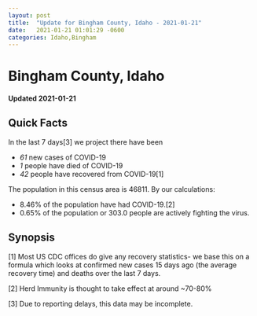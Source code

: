 ```yaml
---
layout: post
title:  "Update for Bingham County, Idaho - 2021-01-21"
date:   2021-01-21 01:01:29 -0600
categories: Idaho,Bingham
---
```


# Bingham County, Idaho
#### Updated 2021-01-21

## Quick Facts

In the last 7 days[3] we project there have been
- *61* new cases of COVID-19
- *1* people have died of COVID-19
- *42* people have recovered from COVID-19[1]

The population in this census area is 46811. By our calculations:
- 8.46% of the population have had COVID-19.[2]
- 0.65% of the population or 303.0 people are actively fighting the virus.

## Synopsis




[1] Most US CDC offices do give any recovery statistics- we base this on a formula which looks at confirmed new cases
15 days ago (the average recovery time) and deaths over the last 7 days.

[2] Herd Immunity is thought to take effect at around ~70-80%

[3] Due to reporting delays, this data may be incomplete.
 
    